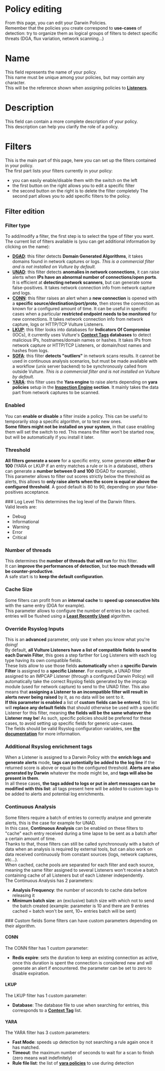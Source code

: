 # Policy editing
From this page, you can edit your Darwin Policies.  
Remember that the policies you create correspond to **use-cases** of detection: 
try to organize them as logical groups of filters to detect specific threats (DGA, flux variation, network scanning...)

# Name
This field represents the name of your policy.  
This name must be unique among your policies, but may contain any character.  
This will be the reference shown when assigning policies to **[Listeners](/services/frontend/)**.

# Description
This field can contain a more complete description of your policy.  
This description can help you clarify the role of a policy.

# Filters
This is the main part of this page, here you can set up the filters contained in your policy.  
The first part lists your filters currently in your policy:
- you can easily enable/disable them with the switch on the left
- the first button on the right allows you to edit a specific filter
- the second button on the right is to delete the filter completely
The second part allows you to add specific filters to the policy.

## Filter edition
### Filter type
To add/modify a filter, the first step is to select the type of filter you want.  
The current list of filters available is (you can get additional information by clicking on the name):
- **<a href="https://github.com/VultureProject/darwin/wiki/Filter-DGA" target="_blank">DGAD</a>**: this filter detects **Domain Generated Algorithms**, it takes domains found in network captures or logs. _This is a commercial filter and is not installed on Vulture by default._
- **<a href="https://github.com/VultureProject/darwin/wiki/Filter-Anomaly" target="_blank">UNAD</a>**: this filter detects **anomalies in network connections**, it can raise alerts when **IPs have an abnormal number of connections/open ports**. It is efficient at **detecting network scanners**, but can generate some false-positives. It takes network connection info from network capture and logs.
- **<a href="https://github.com/VultureProject/darwin/wiki/Filter-Connection" target="_blank">CONN</a>**: this filter raises an alert when a **new connection** is opened with a **specific source/destination/port/proto**, then stores the connection as known for a configured amount of time. It can be useful in specific cases when a particular **restricted endpoint needs to be monitored** for new connections. It takes network connection info from network capture, logs or HTTP/TCP Vulture Listeners.
- **<a href="https://github.com/VultureProject/darwin/wiki/Filter-Hostlookup" target="_blank">LKUP</a>**: this filter looks into databases for **Indicators Of Compromise** (IOCs), it currently uses Vulture's **[Context Tags](apps/reputation_ctx) databases** to detect malicious IPs, hostnames/domain names or hashes. It takes IPs from network capture or HTTP/TCP Listeners, or domain/host names and hashes from logs.
- **<a href="https://github.com/VultureProject/darwin/wiki/Filter-Sofa" target="_blank">SOFA</a>**: this filter **detects "outliers"** in network scans results. It cannot be used in continuous analysis scenarios, but must be made available with a workflow (unix server backend) to be synchronously called from outside Vulture. _This is a commercial filter and is not installed on Vulture by default._ 
- **<a href="https://github.com/VultureProject/darwin/wiki/Filter-Yara" target="_blank">YARA</a>**: this filter uses the **Yara engine** to raise alerts depending on **yara policies** setup in the **[Inspection Engine](/inspection/) section**. It mainly takes the data part from network captures to be scanned.

### Enabled
You can **enable or disable** a filter inside a policy. This can be useful to temporarily stop a specific algorithm, or to test new ones.  
**Some filters might not be installed on your system**, in that case enabling them will set the switch to red. This means the filter won't be started now, but will be automatically if you install it later.

### Threshold
**All filters generate a score** for a specific entry, some generate **either 0 or 100** (YARA or LKUP if an entry matches a rule or is in a database), others can generate a **number between 0 and 100** (DGAD for example).  
This parameter allows to filter out scores strictly below the threshold as alerts, this allows to **only raise alerts when the score is equal or above the configured threshold**. A good default is 80 to 90, depending on your false-positives acceptance.

### Log Level
This determines the log level of the Darwin filters.  
Valid levels are:
- Debug
- Informational
- Warning
- Error
- Critical

### Number of threads
This determines the **number of threads that will run** for this filter.  
It can **improve the performances of detection**, but **too much threads will be counter-productive**.  
A safe start is to **keep the default configuration**.

### Cache Size
Some filters can profit from an **internal cache** to **speed up consecutive hits** with the same entry (DGA for example).  
This parameter allows to configure the number of entries to be cached. entries will be flushed using a **<a href="https://en.wikipedia.org/wiki/Page_replacement_algorithm#Least_recently_used" target="_blank">Least Recently Used</a>** algorithm.

### Override Rsyslog Inputs
This is an **advanced** parameter, only use it when you know what you're doing!  
By default, **all Vulture Listeners have a list of compatible fields to send to each Darwin Filter**, this goes a step farther for Log Listeners with each log type having its own compatible fields.  
These lists allow to use those fields **automatically** when a **specific Darwin Filter** is assigned to a **specific Listener**. For example, a UNAD filter assigned to an IMPCAP Listener (through a configured Darwin Policy) will automatically take the correct Rsyslog fields generated by the impcap module (used for network capture) to send to the UNAD filter. This also means that **assigning a Listener to an incompatible filter will result in alerts never being raised** by it, as no data will be sent to it.  
**If this parameter is enabled** a list of **custom fields can be entered**, this list will **replace any default fields** that should otherwise be used with a specific Listener for this filter, meaning **the fields will be the same whatever the Listener may be**! As such, specific policies should be prefered for these cases, to avoid setting up specific fields for generic use-cases.  
The fields should be valid Rsyslog configuration variables, see **[the documentation](https://www.rsyslog.com/doc/v8-stable/rainerscript/variable_property_types.html)** for more information.

### Additional Rsyslog enrichment tags
When a Listener is assigned to a Darwin Policy with the **enrich logs and generate alerts** mode, **tags can potentially be added to the log line** if the returned score is above or equal to the configured threshold. **Alerts are also generated by Darwin** whatever the mode might be, and **tags will also be present in them**.  
In all these cases, **the tags added to logs or put in alert messages can be modified with this list**: all tags present here will be added to custom tags to be added to alerts and potential log enrichments.

### Continuous Analysis
Some filters require a batch of entries to correctly analyse and generate alerts, this is the case for example for UNAD.  
In this case, **Continuous Analysis** can be enabled on these filters to "cache" each entry received during a time lapse to be sent as a batch after a certain amount of time.  
Thanks to that, those filters can still be called synchronously with a batch of data when an analysis is required by external tools, but can also work on data received continuously from constant sources (logs, network captures, etc...).  
When cached, cache pools are separated for each filter and each source, meaning the same filter assigned to several Listeners won't receive a batch containing cache of all Listeners but of each Listener independently.  
The Continuous Analysis has 2 parameters:
- **Analysis Frequency**: the number of seconds to cache data before releasing it
- **Minimum batch size**: an (exclusive) batch size with which not to send the batch created (example: parameter is 10 and there are 9 entries cached = batch won't be sent, 10+ entries batch will be sent)


### Custom fields
Some filters can have custom parameters depending on their algorithm.

#### CONN
The CONN filter has 1 custom parameter:
- **Redis expire**: sets the duration to keep an existing connection as active, once this duration is spent the connection is considered new and will generate an alert if encountered. the parameter can be set to zero to disable expiration.

#### LKUP
The LKUP filter has 1 custom parameter:
- **Database**: The database file to use when searching for entries, this corresponds to a __[Context Tag](/apps/reputation_ctx)__ list.

#### YARA
The YARA filter has 3 custom parameters:
- **Fast Mode**: speeds up detection by not searching a rule again once it has matched.
- **Timeout**: the maximum number of seconds to wait for a scan to finish (zero means wait indefinitely)
- **Rule file list**: the list of __[yara policies](/darwin/inspection/)__ to use during detection